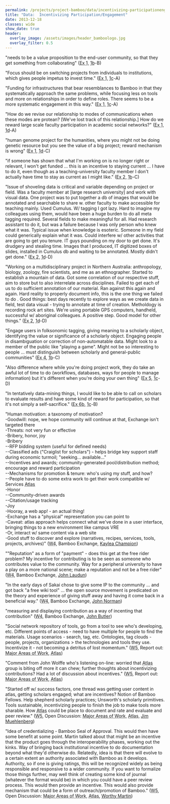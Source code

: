 ```yaml
---
permalink: /projects/project-bamboo/data/incentivizing-participationengagement/
title: "Data:  Incentivizing Participation/Engagement"
date: 2013-12-18
classes: wide
show_date: true
header:
  overlay_image: /assets/images/header_bamboologo.jpg
  overlay_filter: 0.5
---
```


<p>"needs to be a value proposition to the end-user community, so that they get something from collaborating" (<span accomplish="" bamboo="" class="glossary-term" do="" hope="" title="Initial Impressions and Questions: " what="" will="" you=""><abbr accomplish="" bamboo="" do="" hope="" title="Initial Impressions and Questions: " what="" will="" you="">Ex 1</abbr></span>, <span class="glossary-term" title="Workshop 1b (Chicago; May 15-17, 2008), Understanding Arts and Humanities Scholarship, brought together interested parties from across the globe to discuss how they work, what challenges they face, and how Bamboo could make their jobs easier."><abbr title="Workshop 1b (Chicago; May 15-17, 2008), Understanding Arts and Humanities Scholarship, brought together interested parties from across the globe to discuss how they work, what challenges they face, and how Bamboo could make their jobs easier.">1b</abbr></span>-B)</p>

<p>"Focus should be on switching projects from individuals to institutions, which gives people impetus to invest time." (<span accomplish="" bamboo="" class="glossary-term" do="" hope="" title="Initial Impressions and Questions: " what="" will="" you=""><abbr accomplish="" bamboo="" do="" hope="" title="Initial Impressions and Questions: " what="" will="" you="">Ex 1</abbr></span>, <span class="glossary-term" title="Workshop 1c (Paris; June 9-11, 2008), Understanding Arts and Humanities Scholarship, brought together interested parties from across the globe to discuss how they work, what challenges they face, and how Bamboo could make their jobs easier."><abbr title="Workshop 1c (Paris; June 9-11, 2008), Understanding Arts and Humanities Scholarship, brought together interested parties from across the globe to discuss how they work, what challenges they face, and how Bamboo could make their jobs easier.">1c</abbr></span>-A)</p>

<p>"Funding for infrastructures that bear resemblances to Bamboo in that they systematically approach the same problems, while focusing less on tools and more on relationships in order to define roles. There seems to be a more systematic engagement in this way." (<span accomplish="" bamboo="" class="glossary-term" do="" hope="" title="Initial Impressions and Questions: " what="" will="" you=""><abbr accomplish="" bamboo="" do="" hope="" title="Initial Impressions and Questions: " what="" will="" you="">Ex 1</abbr></span>, <span class="glossary-term" title="Workshop 1c (Paris; June 9-11, 2008), Understanding Arts and Humanities Scholarship, brought together interested parties from across the globe to discuss how they work, what challenges they face, and how Bamboo could make their jobs easier."><abbr title="Workshop 1c (Paris; June 9-11, 2008), Understanding Arts and Humanities Scholarship, brought together interested parties from across the globe to discuss how they work, what challenges they face, and how Bamboo could make their jobs easier.">1c</abbr></span>-A)</p>

<p>"How do we revise our relationship to modes of communications when these modes are protean? [We've lost track of this relationship.] How do we reward large scale faculty participation in academic social networks?" (<span accomplish="" bamboo="" class="glossary-term" do="" hope="" title="Initial Impressions and Questions: " what="" will="" you=""><abbr accomplish="" bamboo="" do="" hope="" title="Initial Impressions and Questions: " what="" will="" you="">Ex 1</abbr></span>, <span class="glossary-term" title="Workshop 1d (Princeton; July 14-16, 2008), Understanding Arts and Humanities Scholarship, brought together interested parties from across the globe to discuss how they work, what challenges they face, and how Bamboo could make their jobs easier."><abbr title="Workshop 1d (Princeton; July 14-16, 2008), Understanding Arts and Humanities Scholarship, brought together interested parties from across the globe to discuss how they work, what challenges they face, and how Bamboo could make their jobs easier.">1d</abbr></span>-A)</p>

<p>"human genome project for the humanities, where you might not be doing genetic resource but you see the value of a big project; reward mechanism is wrong" (<span accomplish="" bamboo="" class="glossary-term" do="" hope="" title="Initial Impressions and Questions: " what="" will="" you=""><abbr accomplish="" bamboo="" do="" hope="" title="Initial Impressions and Questions: " what="" will="" you="">Ex 1</abbr></span>, <span class="glossary-term" title="Workshop 1d (Princeton; July 14-16, 2008), Understanding Arts and Humanities Scholarship, brought together interested parties from across the globe to discuss how they work, what challenges they face, and how Bamboo could make their jobs easier."><abbr title="Workshop 1d (Princeton; July 14-16, 2008), Understanding Arts and Humanities Scholarship, brought together interested parties from across the globe to discuss how they work, what challenges they face, and how Bamboo could make their jobs easier.">1d</abbr></span>-C)</p>

<p>"if someone has shown that what I'm working on is no longer right or relevant, I won't get funded ... this is an incentive to staying current ... I have to do it, even though as a teaching-university faculty member I don't actually have time to stay as current as I might like." (<span a="" class="glossary-term" day="" during="" good="" really="" title="Exploring Scholarly Practice: "><abbr a="" day="" during="" good="" really="" title="Exploring Scholarly Practice: ">Ex 2</abbr></span>, <span class="glossary-term" title="Workshop 1b (Chicago; May 15-17, 2008), Understanding Arts and Humanities Scholarship, brought together interested parties from across the globe to discuss how they work, what challenges they face, and how Bamboo could make their jobs easier."><abbr title="Workshop 1b (Chicago; May 15-17, 2008), Understanding Arts and Humanities Scholarship, brought together interested parties from across the globe to discuss how they work, what challenges they face, and how Bamboo could make their jobs easier.">1b</abbr></span>-C)</p>

<p>"Issue of shoveling data is critical and variable depending on project or field. Was a faculty member at [large research university] and work with visual data. One project was to put together a db of images that would be annotated and searchable to share w. other faculty to make accessible for teaching mainly. Used Cumulus. W/ tagging I got lazy. Hard to imagine my colleagues using them, would have been a huge burden to do all meta tagging required. Several fields to make meaningful for all. Had research assistant to do it, but was a failure because I was only person who knew what it was. Typical issue when knowledge is esoteric. Someone in my field could generically explain what it was. Could interfere w/ other activities that are going to get you tenure. IT guys pounding on my door to get done. It's drudgery and stealing time. Images that I produced, IT digitized boxes of slides, installed in Cumulus db and waiting to be annotated. Mostly didn't get done." (<span a="" class="glossary-term" day="" during="" good="" really="" title="Exploring Scholarly Practice: "><abbr a="" day="" during="" good="" really="" title="Exploring Scholarly Practice: ">Ex 2</abbr></span>, <span class="glossary-term" title="Workshop 1d (Princeton; July 14-16, 2008), Understanding Arts and Humanities Scholarship, brought together interested parties from across the globe to discuss how they work, what challenges they face, and how Bamboo could make their jobs easier."><abbr title="Workshop 1d (Princeton; July 14-16, 2008), Understanding Arts and Humanities Scholarship, brought together interested parties from across the globe to discuss how they work, what challenges they face, and how Bamboo could make their jobs easier.">1d</abbr></span>-D)</p>

<p>"Working on a multidisciplinary project in Northern Australia: anthropology, biology, zoology, fire scientists, and me as an ethnographer. Started to establish a mountain of data. Got some correlation of our respective stuff, aim to store but to also interrelate across disciplines. Failed to get each of us to do sufficient annotation of our material. Ran against this again and again. Hard reality to properly document info, this is the one thing we failed to do . Good things: best days recently to explore ways as we create data in field, test data visual - trying to annotate at time of creation. Metholdogy is recording rock art sites. We're using portable GPS computers, handheld, successful w/ aboriginal colleagues. A positive step. Good model for other things." (<span a="" class="glossary-term" day="" during="" good="" really="" title="Exploring Scholarly Practice: "><abbr a="" day="" during="" good="" really="" title="Exploring Scholarly Practice: ">Ex 2</abbr></span>, <span class="glossary-term" title="Workshop 1d (Princeton; July 14-16, 2008), Understanding Arts and Humanities Scholarship, brought together interested parties from across the globe to discuss how they work, what challenges they face, and how Bamboo could make their jobs easier."><abbr title="Workshop 1d (Princeton; July 14-16, 2008), Understanding Arts and Humanities Scholarship, brought together interested parties from across the globe to discuss how they work, what challenges they face, and how Bamboo could make their jobs easier.">1d</abbr></span>-D)</p>

<p>"Engage users in folksonomic tagging, giving meaning to a scholarly object, identifying the value or significance of a scholarly object. Engaging people in disambiguation or correction of non-automatable data. Might look to a member of the public like "playing a game". Might not be so interesting to people ... must distinguish between scholarly and general-public communities" (<span are="" class="glossary-term" discrete="" in="" involved="" practices="" themes="" these="" title="Unpacking a Commonality: " what=""><abbr are="" discrete="" in="" involved="" practices="" themes="" these="" title="Unpacking a Commonality: " what="">Ex 4</abbr></span>, <span class="glossary-term" title="Workshop 1b (Chicago; May 15-17, 2008), Understanding Arts and Humanities Scholarship, brought together interested parties from across the globe to discuss how they work, what challenges they face, and how Bamboo could make their jobs easier."><abbr title="Workshop 1b (Chicago; May 15-17, 2008), Understanding Arts and Humanities Scholarship, brought together interested parties from across the globe to discuss how they work, what challenges they face, and how Bamboo could make their jobs easier.">1b</abbr></span>-C)</p>

<p>"Also difference where while you're doing project work, they do take an awful lot of time to do (workflows, databases, ways for people to manage information) but it's different when you're doing your own thing" (<span are="" class="glossary-term" discrete="" in="" involved="" practices="" themes="" these="" title="Unpacking the Uncommon: " what=""><abbr are="" discrete="" in="" involved="" practices="" themes="" these="" title="Unpacking the Uncommon: " what="">Ex 5</abbr></span>, <span class="glossary-term" title="Workshop 1c (Paris; June 9-11, 2008), Understanding Arts and Humanities Scholarship, brought together interested parties from across the globe to discuss how they work, what challenges they face, and how Bamboo could make their jobs easier."><abbr title="Workshop 1c (Paris; June 9-11, 2008), Understanding Arts and Humanities Scholarship, brought together interested parties from across the globe to discuss how they work, what challenges they face, and how Bamboo could make their jobs easier.">1c</abbr></span>-D)</p>

<p>"In tentatively data-mining things, I would like to be able to call on scholars to evaluate results and have some kind of reward for participation, so that it's not simply a self-sacrifice." (<span a="" class="glossary-term" had="" if="" magic="" title="Magic wand: " wand="" you=""><abbr a="" had="" if="" magic="" title="Magic wand: " wand="" you="">Ex 6b</abbr></span>, <span class="glossary-term" title="Workshop 1c (Paris; June 9-11, 2008), Understanding Arts and Humanities Scholarship, brought together interested parties from across the globe to discuss how they work, what challenges they face, and how Bamboo could make their jobs easier."><abbr title="Workshop 1c (Paris; June 9-11, 2008), Understanding Arts and Humanities Scholarship, brought together interested parties from across the globe to discuss how they work, what challenges they face, and how Bamboo could make their jobs easier.">1c</abbr></span>-B)</p>

<p>"Human motivation: a taxonomy of motivation?<br />
-Goodwill: nope, we hope community will continue at that, Exchange isn't targeted there<br />
-Threats: not very fun or effective<br />
-Bribery, honor, joy<br />
-Bribery<br />
--RFP bidding system (useful for defined needs)<br />
--Classified ads ("Craiglist for scholars") - helps bridge key support staff during economic turmoil; "seeking... available..."<br />
--Incentives and awards; community-generated pool/distribution method; encourage and reward participation<br />
--Mechanisms for promotion &amp; tenure: who's using my stuff, and how?<br />
--People have to do some extra work to get their work compatible w/ Services <span class="glossary-term" title="The Atlas was a somewhat amorphous piece of the Bamboo Implementation Plan. The long-term vision Bamboo Program Document stated that the Atlas would record and deliver community input (Scholarly Narratives, Tool examples, Content/Resource examples, Service Families, community-contributed references to information outside the formal bounds of Bamboo, etc.) in easily updated, linked, annotatable forms that may be mixed, matched, categorized, and re-categorized."><abbr title="The Atlas was a somewhat amorphous piece of the Bamboo Implementation Plan. The long-term vision Bamboo Program Document stated that the Atlas would record and deliver community input (Scholarly Narratives, Tool examples, Content/Resource examples, Service Families, community-contributed references to information outside the formal bounds of Bamboo, etc.) in easily updated, linked, annotatable forms that may be mixed, matched, categorized, and re-categorized.">Atlas</abbr></span><br />
-Honor<br />
--Community-driven awards<br />
--Citation/usage tracking<br />
-Joy<br />
-Hooray, a web app! - an actual thing!<br />
-Exchange has a "physical" representation you can point to<br />
-Caveat: atlas approach helps connect what we've done in a user interface, bringing things to a new environment like campus VRE<br />
-Or, interact w/ same content via a web site<br />
-Good stuff to discover and explore (narratives, recipes, services, tools, projects, archives)" (<span class="glossary-term" title="Workshop 4 (April 16 - 18, 2009) included conversations about the discussion draft of the Bamboo Program Document, straw polls about interest in the program draft's areas of focus, and action plans by the groups that formed out of the straw polls."><abbr title="Workshop 4 (April 16 - 18, 2009) included conversations about the discussion draft of the Bamboo Program Document, straw polls about interest in the program draft's areas of focus, and action plans by the groups that formed out of the straw polls.">W4</abbr></span>, Bamboo Exchange, <a href="http://www.linkedin.com/pub/kaylea-champion/3/825/290">Kaylea Champion</a>)</p>

<p>""Reputation" as a form of "payment" - does this get at the free rider problem? My incentive for contributing is to be seen as someone who contributes value to the community. Way for a peripheral university to have a play on a more national scene; make a reputation and not be a free rider" (<span class="glossary-term" title="Workshop 4 (April 16 - 18, 2009) included conversations about the discussion draft of the Bamboo Program Document, straw polls about interest in the program draft's areas of focus, and action plans by the groups that formed out of the straw polls."><abbr title="Workshop 4 (April 16 - 18, 2009) included conversations about the discussion draft of the Bamboo Program Document, straw polls about interest in the program draft's areas of focus, and action plans by the groups that formed out of the straw polls.">W4</abbr></span>, Bamboo Exchange, <a href="http://johnlaudun.org/">John Laudun</a>)</p>

<p>"In the early days of Sakai chose to give some IP to the community ... and got back "a free wiki tool" ... the open source movement is predicated on the theory and experience of giving stuff away and having it come back in a beneficial way." (<span class="glossary-term" title="Workshop 4 (April 16 - 18, 2009) included conversations about the discussion draft of the Bamboo Program Document, straw polls about interest in the program draft's areas of focus, and action plans by the groups that formed out of the straw polls."><abbr title="Workshop 4 (April 16 - 18, 2009) included conversations about the discussion draft of the Bamboo Program Document, straw polls about interest in the program draft's areas of focus, and action plans by the groups that formed out of the straw polls.">W4</abbr></span>, Bamboo Exchange, <a href="http://uk.linkedin.com/pub/john-norman/5/352/19">John Norman</a>)</p>

<p>"measuring and displaying contribution as a way of incenting that contribution" (<span class="glossary-term" title="Workshop 4 (April 16 - 18, 2009) included conversations about the discussion draft of the Bamboo Program Document, straw polls about interest in the program draft's areas of focus, and action plans by the groups that formed out of the straw polls."><abbr title="Workshop 4 (April 16 - 18, 2009) included conversations about the discussion draft of the Bamboo Program Document, straw polls about interest in the program draft's areas of focus, and action plans by the groups that formed out of the straw polls.">W4</abbr></span>, Bamboo Exchange, <a href="http://www.lib.umn.edu/about/staff/john-butler">John Butler</a>)</p>

<p>"Social network repository of tools, go from a tool to see who's developing, etc. Different points of access - need to have multiple for people to find the materials. Usage scenarios - search, tag, etc. Ontologies, tag clouds - people, projects, organizations &gt; the technologies and tools they use. Incentivize it - not becoming a detritus of lost momentum." (<span class="glossary-term" title="At Workshop 5 (June 17 - 19, 2009), participants discussed the draft Bamboo Implementation Proposal and the consortial model, and voted to ratify the proposed major areas of work."><abbr title="At Workshop 5 (June 17 - 19, 2009), participants discussed the draft Bamboo Implementation Proposal and the consortial model, and voted to ratify the proposed major areas of work.">W5</abbr></span>, Report out: <span class="glossary-term" title="The section of the draft Bamboo Implementation Proposal that addressed what Bamboo would do (scholarly networking, atlas, services platform, community). Discussed at workshop 5."><abbr title="The section of the draft Bamboo Implementation Proposal that addressed what Bamboo would do (scholarly networking, atlas, services platform, community). Discussed at workshop 5.">Major Areas of Work</abbr></span>, <span class="glossary-term" title="The Atlas was a somewhat amorphous piece of the Bamboo Implementation Plan. The long-term vision Bamboo Program Document stated that the Atlas would record and deliver community input (Scholarly Narratives, Tool examples, Content/Resource examples, Service Families, community-contributed references to information outside the formal bounds of Bamboo, etc.) in easily updated, linked, annotatable forms that may be mixed, matched, categorized, and re-categorized."><abbr title="The Atlas was a somewhat amorphous piece of the Bamboo Implementation Plan. The long-term vision Bamboo Program Document stated that the Atlas would record and deliver community input (Scholarly Narratives, Tool examples, Content/Resource examples, Service Families, community-contributed references to information outside the formal bounds of Bamboo, etc.) in easily updated, linked, annotatable forms that may be mixed, matched, categorized, and re-categorized.">Atlas</abbr></span>)</p>

<p>"Comment from John Wolffe who's listening on-line: worried that <span class="glossary-term" title="The Atlas was a somewhat amorphous piece of the Bamboo Implementation Plan. The long-term vision Bamboo Program Document stated that the Atlas would record and deliver community input (Scholarly Narratives, Tool examples, Content/Resource examples, Service Families, community-contributed references to information outside the formal bounds of Bamboo, etc.) in easily updated, linked, annotatable forms that may be mixed, matched, categorized, and re-categorized."><abbr title="The Atlas was a somewhat amorphous piece of the Bamboo Implementation Plan. The long-term vision Bamboo Program Document stated that the Atlas would record and deliver community input (Scholarly Narratives, Tool examples, Content/Resource examples, Service Families, community-contributed references to information outside the formal bounds of Bamboo, etc.) in easily updated, linked, annotatable forms that may be mixed, matched, categorized, and re-categorized.">Atlas</abbr></span> group is biting off more it can chew; further thoughts about incentivizing contributions? Had a lot of discussion about incentives." (<span class="glossary-term" title="At Workshop 5 (June 17 - 19, 2009), participants discussed the draft Bamboo Implementation Proposal and the consortial model, and voted to ratify the proposed major areas of work."><abbr title="At Workshop 5 (June 17 - 19, 2009), participants discussed the draft Bamboo Implementation Proposal and the consortial model, and voted to ratify the proposed major areas of work.">W5</abbr></span>, Report out: <span class="glossary-term" title="The section of the draft Bamboo Implementation Proposal that addressed what Bamboo would do (scholarly networking, atlas, services platform, community). Discussed at workshop 5."><abbr title="The section of the draft Bamboo Implementation Proposal that addressed what Bamboo would do (scholarly networking, atlas, services platform, community). Discussed at workshop 5.">Major Areas of Work</abbr></span>, <span class="glossary-term" title="The Atlas was a somewhat amorphous piece of the Bamboo Implementation Plan. The long-term vision Bamboo Program Document stated that the Atlas would record and deliver community input (Scholarly Narratives, Tool examples, Content/Resource examples, Service Families, community-contributed references to information outside the formal bounds of Bamboo, etc.) in easily updated, linked, annotatable forms that may be mixed, matched, categorized, and re-categorized."><abbr title="The Atlas was a somewhat amorphous piece of the Bamboo Implementation Plan. The long-term vision Bamboo Program Document stated that the Atlas would record and deliver community input (Scholarly Narratives, Tool examples, Content/Resource examples, Service Families, community-contributed references to information outside the formal bounds of Bamboo, etc.) in easily updated, linked, annotatable forms that may be mixed, matched, categorized, and re-categorized.">Atlas</abbr></span>)</p>

<p>"Started off w/ success factors, one thread was getting user content in atlas, getting scholars engaged; what are incentives? Notion of Bamboo Fellows. Help shepherd scholarly practices; Unsworth's scholarly primitives. Tools sustainable, incentivizing people to finish the job to make tools more sharable. How <span class="glossary-term" title="The Atlas was a somewhat amorphous piece of the Bamboo Implementation Plan. The long-term vision Bamboo Program Document stated that the Atlas would record and deliver community input (Scholarly Narratives, Tool examples, Content/Resource examples, Service Families, community-contributed references to information outside the formal bounds of Bamboo, etc.) in easily updated, linked, annotatable forms that may be mixed, matched, categorized, and re-categorized."><abbr title="The Atlas was a somewhat amorphous piece of the Bamboo Implementation Plan. The long-term vision Bamboo Program Document stated that the Atlas would record and deliver community input (Scholarly Narratives, Tool examples, Content/Resource examples, Service Families, community-contributed references to information outside the formal bounds of Bamboo, etc.) in easily updated, linked, annotatable forms that may be mixed, matched, categorized, and re-categorized.">Atlas</abbr></span> could be place to document and rate and evaluate and peer review." (<span class="glossary-term" title="At Workshop 5 (June 17 - 19, 2009), participants discussed the draft Bamboo Implementation Proposal and the consortial model, and voted to ratify the proposed major areas of work."><abbr title="At Workshop 5 (June 17 - 19, 2009), participants discussed the draft Bamboo Implementation Proposal and the consortial model, and voted to ratify the proposed major areas of work.">W5</abbr></span>, Open Discussion: <span class="glossary-term" title="The section of the draft Bamboo Implementation Proposal that addressed what Bamboo would do (scholarly networking, atlas, services platform, community). Discussed at workshop 5."><abbr title="The section of the draft Bamboo Implementation Proposal that addressed what Bamboo would do (scholarly networking, atlas, services platform, community). Discussed at workshop 5.">Major Areas of Work</abbr></span>, <span class="glossary-term" title="The Atlas was a somewhat amorphous piece of the Bamboo Implementation Plan. The long-term vision Bamboo Program Document stated that the Atlas would record and deliver community input (Scholarly Narratives, Tool examples, Content/Resource examples, Service Families, community-contributed references to information outside the formal bounds of Bamboo, etc.) in easily updated, linked, annotatable forms that may be mixed, matched, categorized, and re-categorized."><abbr title="The Atlas was a somewhat amorphous piece of the Bamboo Implementation Plan. The long-term vision Bamboo Program Document stated that the Atlas would record and deliver community input (Scholarly Narratives, Tool examples, Content/Resource examples, Service Families, community-contributed references to information outside the formal bounds of Bamboo, etc.) in easily updated, linked, annotatable forms that may be mixed, matched, categorized, and re-categorized.">Atlas</abbr></span>, <a href="http://www.library.wisc.edu/scp/contact.html">Jim Muehlenberg</a>)</p>

<p>"Idea of credentializing - Bamboo Seal of Approval. This would then have some benefit at some point. Martin talked about that might be an incentive that the product goes through the interoperability phases, working out the kinks. Way of bringing back institutional incentive to do documentation beyond what they'd otherwise do. Relatedly, idea is that there will evolve to a certain extent an authority associated with Bamboo as it develops. Authority, so if one is giving ratings, this will be recognized widely as being responsible and responsive to a wider community. If you want to formalize those things further, may well think of creating some kind of journal (whatever the format would be) in which you could have a peer review process. This would then provide an incentive. This would also provide mechanism that could be a form of outreach/promotion of Bamboo." (<span class="glossary-term" title="At Workshop 5 (June 17 - 19, 2009), participants discussed the draft Bamboo Implementation Proposal and the consortial model, and voted to ratify the proposed major areas of work."><abbr title="At Workshop 5 (June 17 - 19, 2009), participants discussed the draft Bamboo Implementation Proposal and the consortial model, and voted to ratify the proposed major areas of work.">W5</abbr></span>, Open Discussion: <span class="glossary-term" title="The section of the draft Bamboo Implementation Proposal that addressed what Bamboo would do (scholarly networking, atlas, services platform, community). Discussed at workshop 5."><abbr title="The section of the draft Bamboo Implementation Proposal that addressed what Bamboo would do (scholarly networking, atlas, services platform, community). Discussed at workshop 5.">Major Areas of Work</abbr></span>, <span class="glossary-term" title="The Atlas was a somewhat amorphous piece of the Bamboo Implementation Plan. The long-term vision Bamboo Program Document stated that the Atlas would record and deliver community input (Scholarly Narratives, Tool examples, Content/Resource examples, Service Families, community-contributed references to information outside the formal bounds of Bamboo, etc.) in easily updated, linked, annotatable forms that may be mixed, matched, categorized, and re-categorized."><abbr title="The Atlas was a somewhat amorphous piece of the Bamboo Implementation Plan. The long-term vision Bamboo Program Document stated that the Atlas would record and deliver community input (Scholarly Narratives, Tool examples, Content/Resource examples, Service Families, community-contributed references to information outside the formal bounds of Bamboo, etc.) in easily updated, linked, annotatable forms that may be mixed, matched, categorized, and re-categorized.">Atlas</abbr></span>, <a href="http://www.cs.virginia.edu/~wnm/">Worthy Martin</a>)</p>

